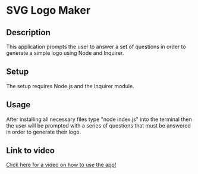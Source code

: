 # SVG Logo Maker

## Description
This application prompts the user to answer a set of questions in order to generate a simple logo using Node and Inquirer.

## Setup
The setup requires Node.js and the Inquirer module.

## Usage
After installing all necessary files type "node index.js" into the terminal then the user will be prompted with a series of questions that must be answered in order to generate their logo. 

## Link to video
<a href="https://drive.google.com/file/d/1DeaWXD5IDs-N42uVjQl91IfglPMgx98v/view?usp=sharing">Click here for a video on how to use the app!</a>
